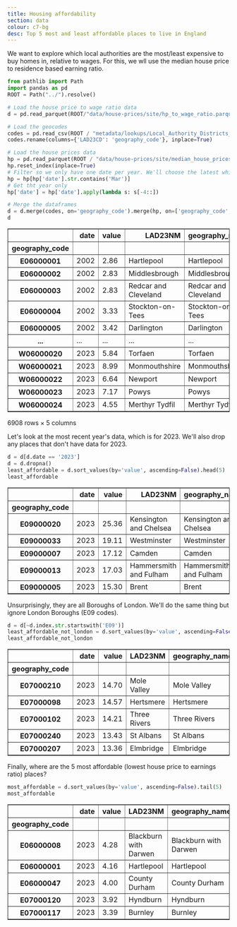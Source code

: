 ```yaml
---
title: Housing affordability
section: data
colour: c7-bg
desc: Top 5 most and least affordable places to live in England
---
```

We want to explore which local authorities are the most/least expensive to buy homes in, relative to wages. For this, we wll use the median house price to residence based earning ratio.


```python
from pathlib import Path
import pandas as pd
ROOT = Path("../").resolve()
```


```python
# Load the house price to wage ratio data
d = pd.read_parquet(ROOT/"data/house-prices/site/hp_to_wage_ratio.parquet")

# Load the geocodes
codes = pd.read_csv(ROOT / "metadata/lookups/Local_Authority_Districts_(April_2023)_Names_and_Codes_in_the_United_Kingdom.csv", usecols=['LAD23NM', 'LAD23CD'])
codes.rename(columns={'LAD23CD': 'geography_code'}, inplace=True)

# Load the house prices data
hp = pd.read_parquet(ROOT / "data/house-prices/site/median_house_prices.parquet")
hp.reset_index(inplace=True)
# Filter so we only have one date per year. We'll choose the latest which is march.
hp = hp[hp['date'].str.contains('Mar')]
# Get tht year only
hp['date'] = hp['date'].apply(lambda s: s[-4::])

# Merge the dataframes
d = d.merge(codes, on='geography_code').merge(hp, on=['geography_code', 'date']).set_index('geography_code')
d
```




<div>
<style scoped>
    .dataframe tbody tr th:only-of-type {
        vertical-align: middle;
    }

    .dataframe tbody tr th {
        vertical-align: top;
    }

    .dataframe thead th {
        text-align: right;
    }
</style>
<table border="1" class="dataframe">
  <thead>
    <tr style="text-align: right;">
      <th></th>
      <th>date</th>
      <th>value</th>
      <th>LAD23NM</th>
      <th>geography_name</th>
      <th>Median</th>
    </tr>
    <tr>
      <th>geography_code</th>
      <th></th>
      <th></th>
      <th></th>
      <th></th>
      <th></th>
    </tr>
  </thead>
  <tbody>
    <tr>
      <th>E06000001</th>
      <td>2002</td>
      <td>2.86</td>
      <td>Hartlepool</td>
      <td>Hartlepool</td>
      <td>48997.5</td>
    </tr>
    <tr>
      <th>E06000002</th>
      <td>2002</td>
      <td>2.83</td>
      <td>Middlesbrough</td>
      <td>Middlesbrough</td>
      <td>46000.0</td>
    </tr>
    <tr>
      <th>E06000003</th>
      <td>2002</td>
      <td>2.83</td>
      <td>Redcar and Cleveland</td>
      <td>Redcar and Cleveland</td>
      <td>53150.0</td>
    </tr>
    <tr>
      <th>E06000004</th>
      <td>2002</td>
      <td>3.33</td>
      <td>Stockton-on-Tees</td>
      <td>Stockton-on-Tees</td>
      <td>60000.0</td>
    </tr>
    <tr>
      <th>E06000005</th>
      <td>2002</td>
      <td>3.42</td>
      <td>Darlington</td>
      <td>Darlington</td>
      <td>56500.0</td>
    </tr>
    <tr>
      <th>...</th>
      <td>...</td>
      <td>...</td>
      <td>...</td>
      <td>...</td>
      <td>...</td>
    </tr>
    <tr>
      <th>W06000020</th>
      <td>2023</td>
      <td>5.84</td>
      <td>Torfaen</td>
      <td>Torfaen</td>
      <td>180000.0</td>
    </tr>
    <tr>
      <th>W06000021</th>
      <td>2023</td>
      <td>8.99</td>
      <td>Monmouthshire</td>
      <td>Monmouthshire</td>
      <td>320000.0</td>
    </tr>
    <tr>
      <th>W06000022</th>
      <td>2023</td>
      <td>6.64</td>
      <td>Newport</td>
      <td>Newport</td>
      <td>215000.0</td>
    </tr>
    <tr>
      <th>W06000023</th>
      <td>2023</td>
      <td>7.17</td>
      <td>Powys</td>
      <td>Powys</td>
      <td>242997.5</td>
    </tr>
    <tr>
      <th>W06000024</th>
      <td>2023</td>
      <td>4.55</td>
      <td>Merthyr Tydfil</td>
      <td>Merthyr Tydfil</td>
      <td>135000.0</td>
    </tr>
  </tbody>
</table>
<p>6908 rows × 5 columns</p>
</div>



Let's look at the most recent year's data, which is for 2023. We'll also drop any places that don't have data for 2023.


```python
d = d[d.date == '2023']
d = d.dropna()
least_affordable = d.sort_values(by='value', ascending=False).head(5)
least_affordable
```




<div>
<style scoped>
    .dataframe tbody tr th:only-of-type {
        vertical-align: middle;
    }

    .dataframe tbody tr th {
        vertical-align: top;
    }

    .dataframe thead th {
        text-align: right;
    }
</style>
<table border="1" class="dataframe">
  <thead>
    <tr style="text-align: right;">
      <th></th>
      <th>date</th>
      <th>value</th>
      <th>LAD23NM</th>
      <th>geography_name</th>
      <th>Median</th>
    </tr>
    <tr>
      <th>geography_code</th>
      <th></th>
      <th></th>
      <th></th>
      <th></th>
      <th></th>
    </tr>
  </thead>
  <tbody>
    <tr>
      <th>E09000020</th>
      <td>2023</td>
      <td>25.36</td>
      <td>Kensington and Chelsea</td>
      <td>Kensington and Chelsea</td>
      <td>1357500.0</td>
    </tr>
    <tr>
      <th>E09000033</th>
      <td>2023</td>
      <td>19.11</td>
      <td>Westminster</td>
      <td>Westminster</td>
      <td>965000.0</td>
    </tr>
    <tr>
      <th>E09000007</th>
      <td>2023</td>
      <td>17.12</td>
      <td>Camden</td>
      <td>Camden</td>
      <td>770000.0</td>
    </tr>
    <tr>
      <th>E09000013</th>
      <td>2023</td>
      <td>17.03</td>
      <td>Hammersmith and Fulham</td>
      <td>Hammersmith and Fulham</td>
      <td>770000.0</td>
    </tr>
    <tr>
      <th>E09000005</th>
      <td>2023</td>
      <td>15.30</td>
      <td>Brent</td>
      <td>Brent</td>
      <td>565000.0</td>
    </tr>
  </tbody>
</table>
</div>



Unsurprisingly, they are all Boroughs of London. We'll do the same thing but ignore London Boroughs (E09 codes).


```python
d = d[~d.index.str.startswith('E09')]
least_affordable_not_london = d.sort_values(by='value', ascending=False).head(5)
least_affordable_not_london
```




<div>
<style scoped>
    .dataframe tbody tr th:only-of-type {
        vertical-align: middle;
    }

    .dataframe tbody tr th {
        vertical-align: top;
    }

    .dataframe thead th {
        text-align: right;
    }
</style>
<table border="1" class="dataframe">
  <thead>
    <tr style="text-align: right;">
      <th></th>
      <th>date</th>
      <th>value</th>
      <th>LAD23NM</th>
      <th>geography_name</th>
      <th>Median</th>
    </tr>
    <tr>
      <th>geography_code</th>
      <th></th>
      <th></th>
      <th></th>
      <th></th>
      <th></th>
    </tr>
  </thead>
  <tbody>
    <tr>
      <th>E07000210</th>
      <td>2023</td>
      <td>14.70</td>
      <td>Mole Valley</td>
      <td>Mole Valley</td>
      <td>580000.0</td>
    </tr>
    <tr>
      <th>E07000098</th>
      <td>2023</td>
      <td>14.57</td>
      <td>Hertsmere</td>
      <td>Hertsmere</td>
      <td>565000.0</td>
    </tr>
    <tr>
      <th>E07000102</th>
      <td>2023</td>
      <td>14.21</td>
      <td>Three Rivers</td>
      <td>Three Rivers</td>
      <td>580000.0</td>
    </tr>
    <tr>
      <th>E07000240</th>
      <td>2023</td>
      <td>13.43</td>
      <td>St Albans</td>
      <td>St Albans</td>
      <td>633500.0</td>
    </tr>
    <tr>
      <th>E07000207</th>
      <td>2023</td>
      <td>13.36</td>
      <td>Elmbridge</td>
      <td>Elmbridge</td>
      <td>665000.0</td>
    </tr>
  </tbody>
</table>
</div>



Finally, where are the 5 most affordable (lowest house price to earnings ratio) places?


```python
most_affordable = d.sort_values(by='value', ascending=False).tail(5)
most_affordable
```




<div>
<style scoped>
    .dataframe tbody tr th:only-of-type {
        vertical-align: middle;
    }

    .dataframe tbody tr th {
        vertical-align: top;
    }

    .dataframe thead th {
        text-align: right;
    }
</style>
<table border="1" class="dataframe">
  <thead>
    <tr style="text-align: right;">
      <th></th>
      <th>date</th>
      <th>value</th>
      <th>LAD23NM</th>
      <th>geography_name</th>
      <th>Median</th>
    </tr>
    <tr>
      <th>geography_code</th>
      <th></th>
      <th></th>
      <th></th>
      <th></th>
      <th></th>
    </tr>
  </thead>
  <tbody>
    <tr>
      <th>E06000008</th>
      <td>2023</td>
      <td>4.28</td>
      <td>Blackburn with Darwen</td>
      <td>Blackburn with Darwen</td>
      <td>137000.0</td>
    </tr>
    <tr>
      <th>E06000001</th>
      <td>2023</td>
      <td>4.16</td>
      <td>Hartlepool</td>
      <td>Hartlepool</td>
      <td>130000.0</td>
    </tr>
    <tr>
      <th>E06000047</th>
      <td>2023</td>
      <td>4.00</td>
      <td>County Durham</td>
      <td>County Durham</td>
      <td>125000.0</td>
    </tr>
    <tr>
      <th>E07000120</th>
      <td>2023</td>
      <td>3.92</td>
      <td>Hyndburn</td>
      <td>Hyndburn</td>
      <td>127000.0</td>
    </tr>
    <tr>
      <th>E07000117</th>
      <td>2023</td>
      <td>3.39</td>
      <td>Burnley</td>
      <td>Burnley</td>
      <td>116000.0</td>
    </tr>
  </tbody>
</table>
</div>


